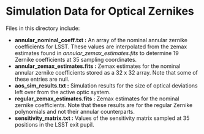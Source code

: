# Simulation Data for Optical Zernikes

Files in this directory include:

  - **annular_nominal_coeff.txt :** An array of the nominal annular zernike
      coefficients for LSST. These values are interpolated from the zemax
      estimates found in *annular_zemax_estimates.fits* to determine 19
      Zernike coefficients at 35 sampling coordinates.
  - **annular_zemax_estimates.fits :** Zemax estimates for the nominal annular
      zernike coefficients stored as a 32 x 32 array. Note that some of these
      entries are null.
  - **aos_sim_results.txt :** Simulation results for the size of optical
      deviations left over from the active optic system.
  - **regular_zemax_estimates.fits :** Zemax estimates for the nominal zernike
      coefficients. Note that these results are for the regular Zernike
      polynomials and not their annular counterparts.
  - **sensitivity_matrix.txt :** Values of the sensitivity matrix sampled at 35
      positions in the LSST exit pupil.
          